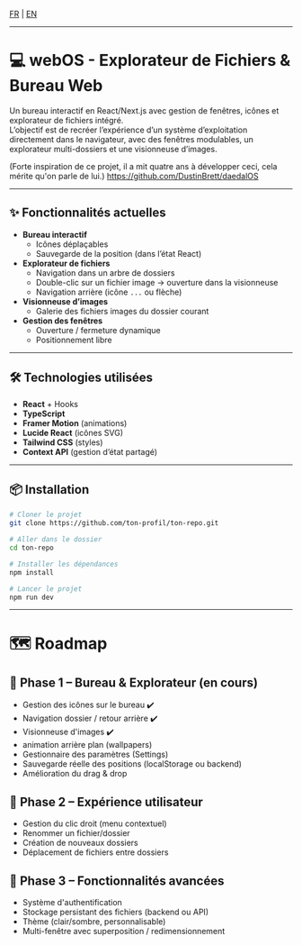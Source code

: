 [FR](/README.md) | [ EN](/README_EN.md)

---

# 💻 webOS - Explorateur de Fichiers & Bureau Web

Un bureau interactif en React/Next.js avec gestion de fenêtres, icônes et explorateur de fichiers intégré.  
L’objectif est de recréer l’expérience d’un système d’exploitation directement dans le navigateur, avec des fenêtres modulables, un explorateur multi-dossiers et une visionneuse d’images.

(Forte inspiration de ce projet, il a mit quatre ans à développer ceci, cela mérite qu'on parle de lui.)
https://github.com/DustinBrett/daedalOS

---

## ✨ Fonctionnalités actuelles

- **Bureau interactif**
  - Icônes déplaçables
  - Sauvegarde de la position (dans l’état React)
- **Explorateur de fichiers**
  - Navigation dans un arbre de dossiers
  - Double-clic sur un fichier image → ouverture dans la visionneuse
  - Navigation arrière (icône `...` ou flèche)
- **Visionneuse d’images**
  - Galerie des fichiers images du dossier courant
- **Gestion des fenêtres**
  - Ouverture / fermeture dynamique
  - Positionnement libre

---

## 🛠️ Technologies utilisées

- **React** + Hooks
- **TypeScript**
- **Framer Motion** (animations)
- **Lucide React** (icônes SVG)
- **Tailwind CSS** (styles)
- **Context API** (gestion d’état partagé)

---

## 📦 Installation

```bash
# Cloner le projet
git clone https://github.com/ton-profil/ton-repo.git

# Aller dans le dossier
cd ton-repo

# Installer les dépendances
npm install

# Lancer le projet
npm run dev
```

---

# 🗺️ Roadmap

## 📌 Phase 1 – Bureau & Explorateur (en cours)
 - Gestion des icônes sur le bureau ✔️
 - Navigation dossier / retour arrière ✔️
 - Visionneuse d'images ✔️
 - animation arrière plan (wallpapers)
 - Gestionnaire des paramètres (Settings)
 - Sauvegarde réelle des positions (localStorage ou backend)
 - Amélioration du drag & drop
## 📌 Phase 2 – Expérience utilisateur
 - Gestion du clic droit (menu contextuel)
 - Renommer un fichier/dossier
 - Création de nouveaux dossiers
 - Déplacement de fichiers entre dossiers

## 📌 Phase 3 – Fonctionnalités avancées
 - Système d'authentification
 - Stockage persistant des fichiers (backend ou API)
 - Thème (clair/sombre, personnalisable)
 - Multi-fenêtre avec superposition / redimensionnement
